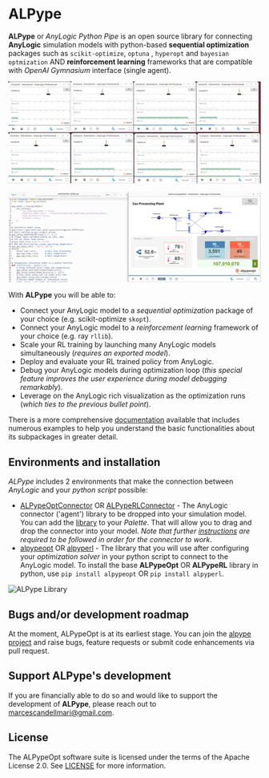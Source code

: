 # ALPype

**ALPype** or _AnyLogic Python Pipe_ is an open source library for connecting **AnyLogic** simulation models with python-based **sequential optimization** packages such as `scikit-optimize`, `optuna` , `hyperopt` and `bayesian optmization` AND **reinforcement learning** frameworks that are compatible with _OpenAI Gymnasium_ interface (single agent).

![ALPypeRL GIF](resources/images/alpyperl_gif.gif)

![ALPypeOpt example](resources/images/alpypeopt_gpp_example.png)

With **ALPype** you will be able to:

* Connect your AnyLogic model to a *sequential optimization* package of your choice (e.g. scikit-optimize ``skopt``).
* Connect your AnyLogic model to a *reinforcement learning* framework of your choice (e.g. ray ``rllib``).
* Scale your RL training by launching many AnyLogic models simultaneously (*requires an exported model*).
* Deploy and evaluate your RL trained policy from AnyLogic.
* Debug your AnyLogic models during optimization loop (*this special feature improves the user experience during model debugging remarkably*).
* Leverage on the AnyLogic rich visualization as the optimization runs (*which ties to the previous bullet point*).

There is a more comprehensive [documentation](https://alpype.readthedocs.io/en/latest/) available that includes numerous examples to help you understand the basic functionalities about its subpackages in greater detail.

## Environments and installation

_ALPype_ includes 2 environments that make the connection between _AnyLogic_ and your _python script_ possible:

* [ALPypeOptConnector](https://alpypeopt.readthedocs.io/en/latest/AnyLogicConnector.html) OR [ALPypeRLConnector](https://alpyperl.readthedocs.io/en/latest/AnyLogicConnector.html) - The AnyLogic connector ('agent') library to be dropped into your simulation model. You can add the [library](https://github.com/MarcEscandell/ALPype/tree/main/bin) to your _Palette_. That will allow you to drag and drop the connector into your model. _Note that further [instructions](https://alpype.readthedocs.io/en/latest/AnyLogicConnector.html) are required to be followed in order for the connector to work_.
* [alpypeopt](https://alpypeopt.readthedocs.io/en/latest/GasProcessingPlant.html) OR [alpyperl](https://alpyperl.readthedocs.io/en/latest/CartPoleV0.html) - The library that you will use after configuring your _optimization solver_ in your python script to connect to the AnyLogic model. To install the base **ALPypeOpt** OR **ALPypeRL** library in python, use `pip install alpypeopt` OR `pip install alpyperl`.

![ALPype Library](ALPypeRL/resources/images/alpypeopt_library.png)

## Bugs and/or development roadmap

At the moment, ALPypeOpt is at its earliest stage. You can join the [alpype project](https://github.com/MarcEscandell/ALPypeRL/discussions) and raise bugs, feature requests or submit code enhancements via pull request.

## Support ALPype's development

If you are financially able to do so and would like to support the development of **ALPype**, please reach out to marcescandellmari@gmail.com.

## License

The ALPypeOpt software suite is licensed under the terms of the Apache License 2.0. See [LICENSE](https://github.com/MarcEscandell/ALPypeRL/blob/main/LICENSE) for more information.

